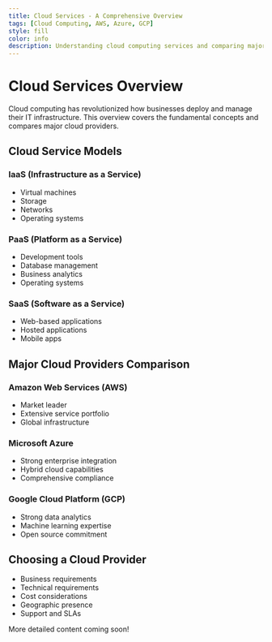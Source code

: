 ```yaml
---
title: Cloud Services - A Comprehensive Overview
tags: [Cloud Computing, AWS, Azure, GCP]
style: fill
color: info
description: Understanding cloud computing services and comparing major providers
---
```


# Cloud Services Overview

Cloud computing has revolutionized how businesses deploy and manage their IT infrastructure. This overview covers the fundamental concepts and compares major cloud providers.

## Cloud Service Models

### IaaS (Infrastructure as a Service)
- Virtual machines
- Storage
- Networks
- Operating systems

### PaaS (Platform as a Service)
- Development tools
- Database management
- Business analytics
- Operating systems

### SaaS (Software as a Service)
- Web-based applications
- Hosted applications
- Mobile apps

## Major Cloud Providers Comparison

### Amazon Web Services (AWS)
- Market leader
- Extensive service portfolio
- Global infrastructure

### Microsoft Azure
- Strong enterprise integration
- Hybrid cloud capabilities
- Comprehensive compliance

### Google Cloud Platform (GCP)
- Strong data analytics
- Machine learning expertise
- Open source commitment

## Choosing a Cloud Provider
- Business requirements
- Technical requirements
- Cost considerations
- Geographic presence
- Support and SLAs

More detailed content coming soon!
